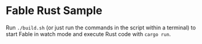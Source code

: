 # Fable Rust Sample

Run `./build.sh` (or just run the commands in the script within a terminal) to start Fable in watch mode and execute Rust code with `cargo run`.